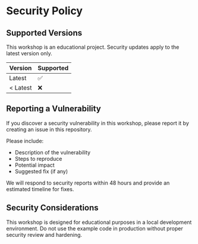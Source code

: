 # Security Policy

## Supported Versions

This workshop is an educational project. Security updates apply to the latest version only.

| Version | Supported          |
| ------- | ------------------ |
| Latest  | :white_check_mark: |
| < Latest| :x:                |

## Reporting a Vulnerability

If you discover a security vulnerability in this workshop, please report it by creating an issue in this repository.

Please include:

- Description of the vulnerability
- Steps to reproduce
- Potential impact
- Suggested fix (if any)

We will respond to security reports within 48 hours and provide an estimated timeline for fixes.

## Security Considerations

This workshop is designed for educational purposes in a local development environment. Do not use the example code in production without proper security review and hardening.